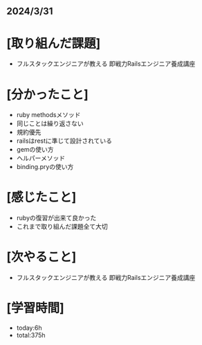 ## 2024/3/31

# [取り組んだ課題]
- フルスタックエンジニアが教える 即戦力Railsエンジニア養成講座
# [分かったこと]
- ruby methodsメソッド
- 同じことは繰り返さない
- 規約優先
- railsはrestに準じて設計されている
- gemの使い方
- ヘルパーメソッド
- binding.pryの使い方
# [感じたこと]  
- rubyの復習が出来て良かった
- これまで取り組んだ課題全て大切
# [次やること]
- フルスタックエンジニアが教える 即戦力Railsエンジニア養成講座
# [学習時間]
- today:6h 
- total:375h

